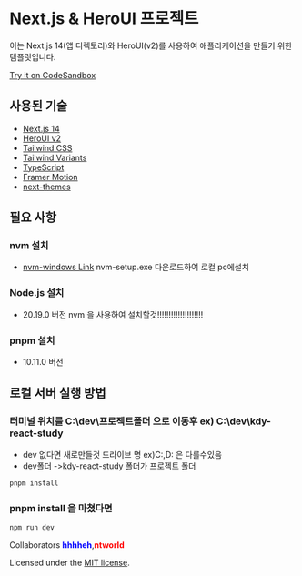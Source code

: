 # Next.js & HeroUI 프로젝트

이는 Next.js 14(앱 디렉토리)와 HeroUI(v2)를 사용하여 애플리케이션을 만들기 위한 템플릿입니다.

[Try it on CodeSandbox](https://githubbox.com/heroui-inc/heroui/next-app-template)

## 사용된 기술

- [Next.js 14](https://nextjs.org/docs/getting-started)
- [HeroUI v2](https://heroui.com/)
- [Tailwind CSS](https://tailwindcss.com/)
- [Tailwind Variants](https://tailwind-variants.org)
- [TypeScript](https://www.typescriptlang.org/)
- [Framer Motion](https://www.framer.com/motion/)
- [next-themes](https://github.com/pacocoursey/next-themes)

## 필요 사항

### nvm 설치

- [nvm-windows Link](https://github.com/coreybutler/nvm-windows/releases) nvm-setup.exe 다운로드하여 로컬 pc에설치

### Node.js 설치

- 20.19.0 버전 nvm 을 사용하여 설치할것!!!!!!!!!!!!!!!!!!!!

### pnpm 설치

- 10.11.0 버전

## 로컬 서버 실행 방법

### 터미널 위치를 C:\dev\프로젝트폴더 으로 이동후 ex) C:\dev\kdy-react-study
- dev 없다면 새로만들것 드라이브 명 ex)C:,D: 은 다를수있음
- dev폴더 ->kdy-react-study 폴더가 프로젝트 폴더


```bash
pnpm install
```

### pnpm install 을 마쳤다면

```bash
npm run dev
```

Collaborators <span style="color: blue;">__hhhheh__</span>,<span style="color: red;">__ntworld__</span>

Licensed under the [MIT license](https://github.com/heroui-inc/next-app-template/blob/main/LICENSE).
